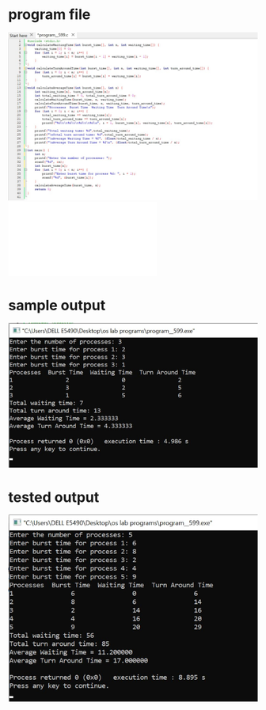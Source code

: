 # program file
![program file](PROGRAM1A.jpeg)
![program file](program1_599.c)

# sample output
![sample output](PROGRAM1ASAMPLEOUTPUT.jpeg)

# tested output
![tested output](PROGRAM1AOUTPUT.jpeg)
